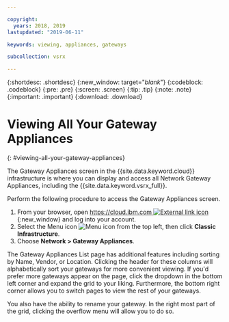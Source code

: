 ```yaml
---

copyright:
  years: 2018, 2019
lastupdated: "2019-06-11"

keywords: viewing, appliances, gateways

subcollection: vsrx

---
```


{:shortdesc: .shortdesc}
{:new_window: target="_blank_"}
{:codeblock: .codeblock}
{:pre: .pre}
{:screen: .screen}
{:tip: .tip}
{:note: .note}
{:important: .important}
{:download: .download}

# Viewing All Your Gateway Appliances
{: #viewing-all-your-gateway-appliances}

The Gateway Appliances screen in the {{site.data.keyword.cloud}} infrastructure is where you can display and access all Network Gateway Appliances, including the {{site.data.keyword.vsrx_full}}.  

Perform the following procedure to access the Gateway Appliances screen.

1. From your browser, open [https://cloud.ibm.com ![External link icon](../../icons/launch-glyph.svg "External link icon")](https://cloud.ibm.com){:new_window} and log into your account.
2. Select the Menu icon ![Menu icon](../../icons/icon_hamburger.svg) from the top left, then click **Classic Infrastructure**.
3. Choose **Network > Gateway Appliances**.

The Gateway Appliances List page has additional features including sorting by Name, Vendor, or Location. Clicking the header for these columns will alphabetically sort your gateways for more convenient viewing. If you'd prefer more gateways appear on the page, click the dropdown in the bottom left corner and expand the grid to your liking. Furthermore, the bottom right corner allows you to switch pages to view the rest of your gateways.  

You also have the ability to rename your gateway. In the right most part of the grid, clicking the overflow menu will allow you to do so.
